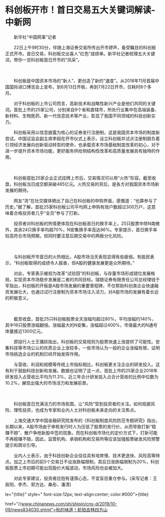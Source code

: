 # 科创板开市！首日交易五大关键词解读-中新网

　　新华社“中国网事”记者

　　22日上午9时30分，伴随上海证券交易所传出开市锣声，备受瞩目的科创板正式开市。首日交易，科创板交出喜人“红色”成绩单。新华社记者梳理五大关键词，带你一览科创板首日开市的“风采”。

　　

　　科创板是中国资本市场的“新人”，更创造了新的“速度”。从2018年11月首届中国国际进口博览会上宣布，到6月13日开板，再到7月22日开市，仅耗时8个多月。

　　对于科创板的上市公司而言，高新技术和战略性新兴产业是他们共同的关键词。首批上市的25家公司，分别来自9个省和直辖市，所处行业集中在高端装备、新材料、生物医药、新一代信息技术等产业，彰显了我国不同领域的科技创新实力。

　　科创板采用以信息披露为核心的证券发行注册制，这是我国资本市场的制度新尝试。中国证监会副主席李超在开市仪式上表示，设立科创板并试点注册制肩负着引领经济发展向创新驱动转型的使命，也承载资本市场基础制度改革的初心，对于进一步提升资本市场功能，更好服务供给侧结构性改革和高质量发展具有独特的作用。

　　

　　科创板首批25家企业正式挂牌上市后，交易情况可以用“火热”形容。截至收盘，科创板当日成交额突破485亿元。火热交易的背后，是各方对我国资本市场新发展的期待。

　　网友“尧”在社交媒体晒出了自己在科创板的申购界面，感慨道：“也算参与了历史。”据了解，首批25家科创板公司平均网上申购有效户数超过300万户，这意味着合格投资者几乎“全员”参与了打新。

　　投资者对科创板的热情更体现在科创板首日的换手率上，25只股票中除N南微外，其余24只换手率均超70%，N安集换手率高达86%。专家提示，首日换手率较高符合市场预期，但同时要注意后期交易中的两极分化风险。

　　

　　与科创板开市首日的火热相比，A股市场当天表现显得有些疲弱。有股民表示，“科创板取得的成绩令人振奋，但A股的健康发展更是众所期待。”

　　对此，专家表示被视为改革“试验田”的科创板，与存量市场形成错位发展格局，实现资本市场稳步发展是二者的共同目标。瑞银证券有限责任公司总经理钱于军指出，科创板的开板是A股市场发展的重要里程碑，不仅帮助科创类企业快速融资发展壮大，也通过试行注册制为资本市场注入活力，对A股市场的发展有着长远的积极意义。

　　

　　截至收盘，首批25只科创板股票全天涨幅均超过80%，平均涨幅约140%，其中16只股票涨幅翻倍。涨幅最大的N安集，涨幅超过400%，市值最大的N通号体量接近1300亿元。

　　原投行人士王骥跃指出，科创板的交易规则为股票快速上涨提供了可能性。安集科技等市场公认的优质企业上涨较多，一些市场认为一般的企业涨幅有限，证明市场挑选企业的机制已经开始发挥作用。

　　与营收、利润和规模等传统上市指标相比，科创板更关注企业的研发投入。这有利于鼓励科技创新和发展。数据也证明了这一点，首批上市的25家企业2018年研发投入占营收比平均为11.3%，近三年合计研发投入占合计营收的比例中位数为10.2%，展现出强大的市场活力和发展前景。

　　

　　科创板首日充满活力的市场氛围，让“风险”受到投资者的关注。如何规避风险、理性投资，也成为专家和业内人士对科创板未来走向的关注焦点。

　　上海交通大学中国金融研究院发布的《科创板制度风险防范专题研究》指出，长期以来，A股市场由于审核发行时人为压低了股票的发行价，从而导致打新“稳赚不赔”、散户争抢新股中签的现象。而在科创板市场化的定价方式下，打新可能不再稳赚不赔，因此，监管机构、承销机构和交易所等应该加强股票破发风险预警提示和舆论引导。

　　业内人士表示，由于科技创新企业往往具有培育慢、技术更迭快、风险高等特点。加之上市后的前5个交易日不设涨跌幅限制，其后日涨跌幅限制为20%，科创板股票上市初期可能出现股价大幅波动，市场风险也会被加大。

　　对此专家建议，投资者应抱有谨慎心态，不宜盲目重仓参与。(采写记者：王辰阳、李杰、郭方达、桑彤、潘清)

le="{title}" style=" font-size:12px; text-align:center; color:#000">{title}

href="//www.chinanews.com/sh/shipin/cns-d/2019/10-09/news834030.shtml">秋的味道！航拍吉林四方山
